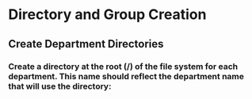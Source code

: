 # Directory and Group Creation
## Create Department Directories
### Create a directory at the root (/) of the file system for each department. This name should reflect the department name that will use the directory:
